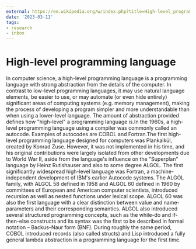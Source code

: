 ```yaml
---
external: https://en.wikipedia.org/w/index.php?title=High-level_programming_language&oldid=1143671448
date: '2023-03-11'
tags:
- research
- inbox
---
```


# High-level programming language

In computer science, a high-level programming language is a programming language with strong abstraction from the details of the computer. In contrast to low-level programming languages, it may use natural language elements, be easier to use, or may automate (or even hide entirely) significant areas of computing systems (e.g. memory management), making the process of developing a program simpler and more understandable than when using a lower-level language. The amount of abstraction provided defines how "high-level" a programming language is.In the 1960s, a high-level programming language using a compiler was commonly called an autocode.
Examples of autocodes are COBOL and Fortran.The first high-level programming language designed for computers was Plankalkül, created by Konrad Zuse. However, it was not implemented in his time, and his original contributions were largely isolated from other developments due to World War II, aside from the language's influence on the "Superplan" language by Heinz Rutishauser and also to some degree ALGOL. The first significantly widespread high-level language was Fortran, a machine-independent development of IBM's earlier Autocode systems. The ALGOL family, with ALGOL 58 defined in 1958 and ALGOL 60 defined in 1960 by committees of European and American computer scientists, introduced recursion as well as nested functions under lexical scope. ALGOL 60 was also the first language with a clear distinction between value and name-parameters and their corresponding semantics. ALGOL also introduced several structured programming concepts, such as the while-do and if-then-else constructs and its syntax was the first to be described in formal notation – Backus–Naur form (BNF). During roughly the same period, COBOL introduced records (also called structs) and Lisp introduced a fully general lambda abstraction in a programming language for the first time.
